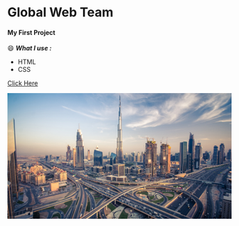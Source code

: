 # Global Web Team 
#### My First Project 
😄
***What I use :*** 
- HTML 
- CSS

[Click Here](https://ranamaj.github.io/webteam/)

![](images/Dubai-Sky-Pods-Feature.jpg)

